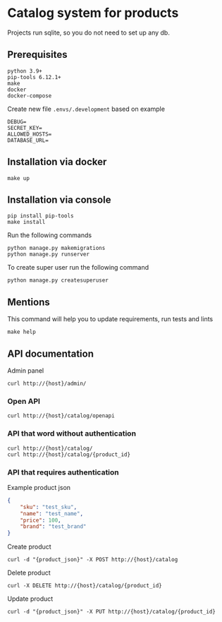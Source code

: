 # Catalog system for products

Projects run sqlite, so you do not need to set up any db.


## Prerequisites
```commandline
python 3.9+
pip-tools 6.12.1+
make
docker
docker-compose
```

Create new file `.envs/.development` based on example
```commandline
DEBUG=
SECRET_KEY=
ALLOWED_HOSTS=
DATABASE_URL=
```

## Installation via docker
```commandline
make up
```

## Installation via console
```commandline
pip install pip-tools
make install
```

Run the following commands
```commandline
python manage.py makemigrations
python manage.py runserver
```

To create super user run the following command
```commandline
python manage.py createsuperuser
```

## Mentions
This command will help you to update requirements, run tests and lints
```commandline
make help
```

## API documentation
Admin panel
```commandline
curl http://{host}/admin/
```

### Open API
```commandline
curl http://{host}/catalog/openapi
```

### API that word without authentication
```commandline
curl http://{host}/catalog/
curl http://{host}/catalog/{product_id}
```

### API that requires authentication

Example product json
```json
{
    "sku": "test_sku",
    "name": "test_name",
    "price": 100,
    "brand": "test_brand"
}
```

Create product
```commandline
curl -d "{product_json}" -X POST http://{host}/catalog
```

Delete product
```commandline
curl -X DELETE http://{host}/catalog/{product_id}
```

Update product
```commandline
curl -d "{product_json}" -X PUT http://{host}/catalog/{product_id}
```